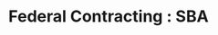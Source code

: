 ---
title: "Federal Contracting : SBA"

year:
description: This tool provides a contract guide for finding and winning federal contracts, contract assistance program information, and counseling and help resources.
external_url: www.sba.gov/federal-contracting
content_tags:
type: link
filters: small-business-intelligence
---